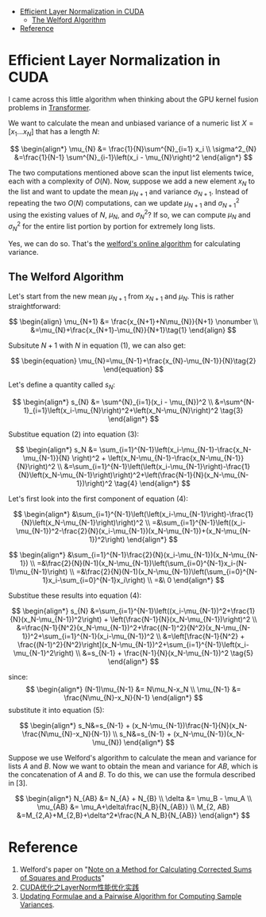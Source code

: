 <!-- <script type="text/x-mathjax-config">
  MathJax.Hub.Config({
      TeX: {
          equationNumbers: {
              autoNumber: "AMS"
          }
      },
      tex2jax: {
          inlineMath: [ ['$','$'] ],
          displayMath: [ ['$$','$$'] ],
          processEscapes: true,
      }
  });
</script>
<script type="text/javascript" src="https://cdnjs.cloudflare.com/ajax/libs/mathjax/2.7.1/MathJax.js?config=TeX-AMS-MML_HTMLorMML">
</script> -->

<!-- START doctoc generated TOC please keep comment here to allow auto update -->

- [Efficient Layer Normalization in CUDA](#efficient-layer-normalization-in-cuda)
  - [The Welford Algorithm](#the-welford-algorithm)
- [Reference](#reference)

<!-- END doctoc generated TOC please keep comment here to allow auto update -->

# Efficient Layer Normalization in CUDA

I came across this little algorithm when thinking about the GPU kernel fusion problems in [Transformer](https://arxiv.org/pdf/1706.03762.pdf).


We want to calculate the mean and unbiased variance of a numeric list $X=[x_1 \ldots x_{N}]$ that has a length $N$:

$$
\begin{align*}
\mu_{N} &= \frac{1}{N}\sum^{N}_{i=1} x_i \\
\sigma^2_{N} &=\frac{1}{N-1} \sum^{N}_{i-1}\left(x_i - \mu_{N}\right)^2 
\end{align*}
$$

The two computations mentioned above scan the input list elements twice, each with a complexity of $O(N)$. Now, suppose we add a new element $x_{N}$ to the list and want to update the mean $\mu_{N+1}$ and variance $\sigma_{N+1}$. Instead of repeating the two $O(N)$ computations, can we update $\mu_{N+1}$ and $\sigma_{N+1}^2$ using the existing values of $N$, $\mu_{N}$, and $\sigma_{N}^2$? If so, we can compute $\mu_N$ and $\sigma_{N}^2$ for the entire list portion by portion for extremely long lists.

Yes, we can do so. That's the [welford's online algorithm](https://en.wikipedia.org/wiki/Algorithms_for_calculating_variance) for calculating variance.

## The Welford Algorithm

Let's start from the new mean $\mu_{N+1}$ from $x_{N+1}$ and $\mu_{N}$. This is rather straightforward:

$$
\begin{align}
\mu_{N+1} &= \frac{x_{N+1}+N\mu_{N}}{N+1} \nonumber \\
&=\mu_{N}+\frac{x_{N+1}-\mu_{N}}{N+1}\tag{1}
\end{align}
$$

Subsitute $N+1$ with $N$ in equation (1), we can also get:

$$
\begin{equation}
\mu_{N}=\mu_{N-1}+\frac{x_{N}-\mu_{N-1}}{N}\tag{2}
\end{equation}
$$

Let's define a quantity called $s_N$:

$$
\begin{align*}
s_{N} &= \sum^{N}_{i=1}(x_i - \mu_{N})^2 \\
&=\sum^{N-1}_{i=1}\left(x_i-\mu_{N}\right)^2+\left(x_N-\mu_{N}\right)^2 \tag{3}
\end{align*}
$$

Substitue equation (2) into equation (3):

$$
\begin{align*}
s_N &= \sum_{i=1}^{N-1}\left(x_i-\mu_{N-1}-\frac{x_N-\mu_{N-1}}{N} \right)^2 + \left(x_N-\mu_{N-1}-\frac{x_N-\mu_{N-1}}{N}\right)^2 \\
&=\sum_{i=1}^{N-1}\left(\left(x_i-\mu_{N-1}\right)-\frac{1}{N}\left(x_N-\mu_{N-1}\right)\right)^2+\left(\frac{N-1}{N}(x_N-\mu_{N-1})\right)^2 \tag{4}
\end{align*}
$$

Let's first look into the first component of equation (4):

$$
\begin{align*}
&\sum_{i=1}^{N-1}\left(\left(x_i-\mu_{N-1}\right)-\frac{1}{N}\left(x_N-\mu_{N-1}\right)\right)^2 \\
=&\sum_{i=1}^{N-1}\left((x_i-\mu_{N-1})^2-\frac{2}{N}(x_i-\mu_{N-1})(x_N-\mu_{N-1})+(x_N-\mu_{N-1})^2\right) 
\end{align*}
$$

$$
\begin{align*}
&\sum_{i=1}^{N-1}\frac{2}{N}(x_i-\mu_{N-1})(x_N-\mu_{N-1}) \\
=&\frac{2}{N}(N-1)(x_N-\mu_{N-1})\left(\sum_{i=0}^{N-1}x_i-(N-1)\mu_{N-1}\right) \\
=&\frac{2}{N}(N-1)(x_N-\mu_{N-1})\left(\sum_{i=0}^{N-1}x_i-\sum_{i=0}^{N-1}x_i\right) \\
=&\ 0
\end{align*}
$$

Substitue these results into equation (4):

$$
\begin{align*}
s_{N} &=\sum_{i=1}^{N-1}\left((x_i-\mu_{N-1})^2+\frac{1}{N}(x_N-\mu_{N-1})^2\right) + \left(\frac{N-1}{N}(x_N-\mu_{N-1})\right)^2 \\
&=\frac{N-1}{N^2}(x_N-\mu_{N-1})^2+\frac{(N-1)^2}{N^2}(x_N-\mu_{N-1})^2+\sum_{i=1}^{N-1}(x_i-\mu_{N-1})^2 \\
&=\left[\frac{N-1}{N^2} + \frac{(N-1)^2}{N^2}\right](x_N-\mu_{N-1})^2+\sum_{i=1}^{N-1}\left(x_i-\mu_{N-1}^2\right) \\
&=s_{N-1} + \frac{N-1}{N}(x_N-\mu_{N-1})^2 \tag{5}
\end{align*}
$$

since:
$$
\begin{align*}
(N-1)\mu_{N-1} &= N\mu_N-x_N \\
\mu_{N-1} &= \frac{N\mu_{N}-x_N}{N-1}
\end{align*}
$$
substitute it into equation (5):

$$
\begin{align*}
s_N&=s_{N-1} + (x_N-\mu_{N-1})\frac{N-1}{N}(x_N-\frac{N\mu_{N}-x_N}{N-1}) \\
s_N&=s_{N-1} + (x_N-\mu_{N-1})(x_N-\mu_{N})
\end{align*}
$$

Suppose we use Welford's algorithm to calculate the mean and variance for lists $A$ and $B$.
Now we want to obtain the mean and variance for $AB$, which is the concatenation of $A$ and $B$. To do this, we can use the formula described in [3].

$$
\begin{align*}
N_{AB} &= N_{A} + N_{B} \\
\delta &= \mu_B - \mu_A \\
\mu_{AB} &= \mu_A+\delta\frac{N_B}{N_{AB}} \\
M_{2, AB} &=M_{2,A}+M_{2,B}+\delta^2*\frac{N_A N_B}{N_{AB}}
\end{align*}
$$

# Reference

1. Welford's paper on "[Note on a Method for Calculating Corrected Sums of Squares and Products](https://citeseerx.ist.psu.edu/viewdoc/download?doi=10.1.1.302.7503&rep=rep1&type=pdf)"
1. [CUDA优化之LayerNorm性能优化实践](https://zhuanlan.zhihu.com/p/443026261)
1. [Updating Formulae and a Pairwise Algorithm for Computing Sample Variances](http://i.stanford.edu/pub/cstr/reports/cs/tr/79/773/CS-TR-79-773.pdf).